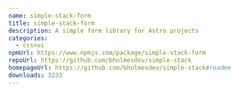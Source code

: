 ```yaml
---
name: simple-stack-form
title: simple-stack-form
description: A simple form library for Astro projects
categories:
  - css+ui
npmUrl: https://www.npmjs.com/package/simple-stack-form
repoUrl: https://github.com/bholmesdev/simple-stack
homepageUrl: https://github.com/bholmesdev/simple-stack#readme
downloads: 3233
---
```

